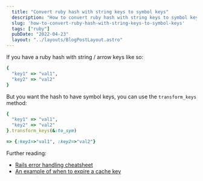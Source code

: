 ```yaml
---
  title: "Convert ruby hash with string keys to symbol keys"
  description: "How to convert ruby hash with string keys to symbol keys"
  slug: 'how-to-convert-ruby-hash-with-string-keys-to-symbol-keys'
  tags: ["ruby"]
  pubDate: "2022-04-23"
  layout: "../layouts/BlogPostLayout.astro"
---
```


If you have a ruby hash with string / arrow keys like so:

```ruby
{
  "key1" => "val1",
  "key2" => "val2"
}
```

But you want the hash to have symbol keys, you can use the `transform_keys` method:

```ruby
{
  "key1" => "val1",
  "key2" => "val2"
}.transform_keys(&:to_sym)

=> {:key1=>"val1", :key2=>"val2"}
```


Further reading:
- [Rails error handling cheatsheet](https://www.devdecks.io/2021-rails-handling-errors)
- [An example of when to expire a cache key](https://www.devdecks.io/2021-example-of-when-to-expire-cache-key)


